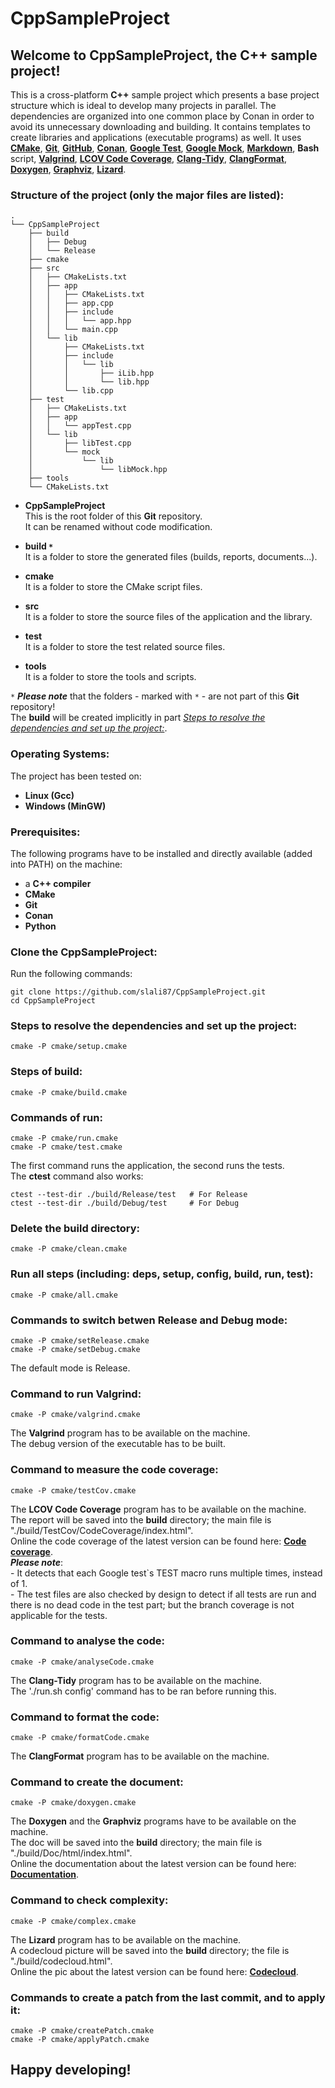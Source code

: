 # **CppSampleProject**

## Welcome to **CppSampleProject**, the C++ sample project!

This is a cross-platform **C++** sample project which presents a base project structure which is ideal to develop many projects in parallel. The dependencies are organized into one common place by Conan in order to avoid its unnecessary downloading and building. It contains templates to create libraries and applications (executable programs) as well. It uses [**CMake**](https://cmake.org/), [**Git**](https://git-scm.com/), [**GitHub**](https://github.com/), [**Conan**](https://conan.io/), [**Google Test**](https://github.com/google/googletest), [**Google Mock**](https://github.com/google/googletest/tree/main/googlemock), [**Markdown**](https://www.markdownguide.org/), **Bash** script, [**Valgrind**](https://valgrind.org/), [**LCOV Code Coverage**](https://wiki.documentfoundation.org/Development/Lcov), [**Clang-Tidy**](https://clang.llvm.org/extra/clang-tidy/), [**ClangFormat**](https://clang.llvm.org/docs/ClangFormat.html), [**Doxygen**](https://www.doxygen.nl/), [**Graphviz**](https://graphviz.org/), [**Lizard**](https://github.com/terryyin/lizard).

### **Structure of the project (only the major files are listed):**
```
.
└── CppSampleProject
    ├── build
    │   ├── Debug
    │   └── Release
    ├── cmake
    ├── src
    │   ├── CMakeLists.txt
    │   ├── app
    │   │   ├── CMakeLists.txt
    │   │   ├── app.cpp
    │   │   ├── include
    │   │   │   └── app.hpp
    │   │   └── main.cpp
    │   └── lib
    │       ├── CMakeLists.txt
    │       ├── include
    │       │   └── lib
    │       │       ├── iLib.hpp
    │       │       └── lib.hpp
    │       └── lib.cpp
    ├── test
    │   ├── CMakeLists.txt
    │   ├── app
    │   │   └── appTest.cpp
    │   └── lib
    │       ├── libTest.cpp
    │       └── mock
    │           └── lib
    │               └── libMock.hpp
    ├── tools
    └── CMakeLists.txt
```
- **CppSampleProject**  
    This is the root folder of this **Git** repository.  
    It can be renamed without code modification.

- **build `*`**  
    It is a folder to store the generated files (builds, reports, documents...).

- **cmake**  
    It is a folder to store the CMake script files.

- **src**  
    It is a folder to store the source files of the application and the library.

- **test**  
    It is a folder to store the test related source files.

- **tools**  
    It is a folder to store the tools and scripts.

`*` ***Please note*** that the folders - marked with `*` - are not part of this **Git** repository!  
The **build** will be created implicitly in part [*Steps to resolve the dependencies and set up the project:*](#steps-to-resolve-the-dependencies-and-set-up-the-project).

### **Operating Systems:**
The project has been tested on:
- **Linux (Gcc)**
- **Windows (MinGW)**

### **Prerequisites:**
The following programs have to be installed and directly available (added into PATH) on the machine:
- a **C++ compiler**
- **CMake**
- **Git**
- **Conan**
- **Python**

### **Clone the CppSampleProject:**
Run the following commands:
```
git clone https://github.com/slali87/CppSampleProject.git
cd CppSampleProject
```

### **Steps to resolve the dependencies and set up the project:**
```
cmake -P cmake/setup.cmake
```

### **Steps of build:**
```
cmake -P cmake/build.cmake
```

### **Commands of run:**
```
cmake -P cmake/run.cmake
cmake -P cmake/test.cmake
```
The first command runs the application, the second runs the tests.  
The **ctest** command also works:  
```
ctest --test-dir ./build/Release/test   # For Release
ctest --test-dir ./build/Debug/test     # For Debug
```

### **Delete the build directory:**
```
cmake -P cmake/clean.cmake
```

### **Run all steps (including: deps, setup, config, build, run, test):**
```
cmake -P cmake/all.cmake
```

### **Commands to switch betwen Release and Debug mode:**
```
cmake -P cmake/setRelease.cmake
cmake -P cmake/setDebug.cmake
```
The default mode is Release.

### **Command to run Valgrind:**
```
cmake -P cmake/valgrind.cmake
```
The **Valgrind** program has to be available on the machine.  
The debug version of the executable has to be built.

### **Command to measure the code coverage:**
```
cmake -P cmake/testCov.cmake
```
The **LCOV Code Coverage** program has to be available on the machine.  
The report will be saved into the **build** directory; the main file is "./build/TestCov/CodeCoverage/index.html".  
Online the code coverage of the latest version can be found here: [**Code coverage**](https://slali87.github.io/CppSampleProject/CodeCoverage/).  
***Please note***:  
    - It detects that each Google test`s TEST macro runs multiple times, instead of 1.  
    - The test files are also checked by design to detect if all tests are run and there is no dead code in the test part; but the branch coverage is not applicable for the tests. 

### **Command to analyse the code:**
```
cmake -P cmake/analyseCode.cmake
```
The **Clang-Tidy** program has to be available on the machine.  
The './run.sh config' command has to be ran before running this.

### **Command to format the code:**
```
cmake -P cmake/formatCode.cmake
```
The **ClangFormat** program has to be available on the machine.

### **Command to create the document:**
```
cmake -P cmake/doxygen.cmake
```
The **Doxygen** and the **Graphviz** programs have to be available on the machine.  
The doc will be saved into the **build** directory; the main file is "./build/Doc/html/index.html".  
Online the documentation about the latest version can be found here: [**Documentation**](https://slali87.github.io/CppSampleProject/).

### **Command to check complexity:**
```
cmake -P cmake/complex.cmake
```
The **Lizard** program has to be available on the machine.  
A codecloud picture will be saved into the **build** directory; the file is "./build/codecloud.html".  
Online the pic about the latest version can be found here: [**Codecloud**](https://slali87.github.io/CppSampleProject/codecloud.html).

### **Commands to create a patch from the last commit, and to apply it:**
```
cmake -P cmake/createPatch.cmake
cmake -P cmake/applyPatch.cmake
```

## **Happy developing!**

